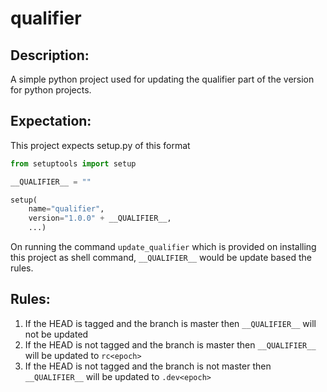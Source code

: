 # qualifier

## Description:
A simple python project used for updating the qualifier part of the version for python projects.

## Expectation:
This project expects setup.py of this format

```python
from setuptools import setup

__QUALIFIER__ = ""

setup(
    name="qualifier",
    version="1.0.0" + __QUALIFIER__,
    ...)
```

On running the command `update_qualifier` which is provided on installing this project as shell command,
`__QUALIFIER__` would be update based the rules.

## Rules:

1. If the HEAD is tagged and the branch is master then `__QUALIFIER__` will not be updated
2. If the HEAD is not tagged and the branch is master then `__QUALIFIER__` will be updated to `rc<epoch>`
3. If the HEAD is not tagged and the branch is not master then `__QUALIFIER__` will be updated to `.dev<epoch>`  
